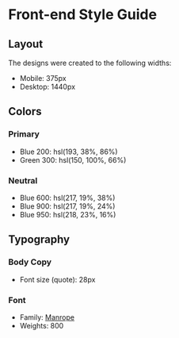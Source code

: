 # Front-end Style Guide

## Layout

The designs were created to the following widths:

- Mobile: 375px
- Desktop: 1440px

## Colors

### Primary

- Blue 200: hsl(193, 38%, 86%)
- Green 300: hsl(150, 100%, 66%)

### Neutral

- Blue 600: hsl(217, 19%, 38%)
- Blue 900: hsl(217, 19%, 24%)
- Blue 950: hsl(218, 23%, 16%)

## Typography

### Body Copy

- Font size (quote): 28px

### Font

- Family: [Manrope](https://fonts.google.com/specimen/Manrope)
- Weights: 800
